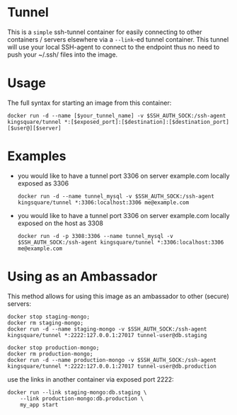 # Tunnel

This is a `simple` ssh-tunnel container for easily connecting to other containers / servers elsewhere via a ```--link```-ed
tunnel container. This tunnel will use your local SSH-agent to connect to the endpoint thus no need to push your ~/.ssh/ files into
the image.

# Usage

The full syntax for starting an image from this container:

	docker run -d --name [$your_tunnel_name] -v $SSH_AUTH_SOCK:/ssh-agent kingsquare/tunnel *:[$exposed_port]:[$destination]:[$destination_port] [$user@][$server]

# Examples

* you would like to have a tunnel port 3306 on server example.com locally exposed as 3306
	
	```docker run -d --name tunnel_mysql -v $SSH_AUTH_SOCK:/ssh-agent kingsquare/tunnel *:3306:localhost:3306 me@example.com```

* you would like to have a tunnel port 3306 on server example.com locally exposed on the host as 3308
	
	```docker run -d -p 3308:3306 --name tunnel_mysql -v $SSH_AUTH_SOCK:/ssh-agent kingsquare/tunnel *:3306:localhost:3306 me@example.com```


# Using as an Ambassador

This method allows for using this image as an ambassador to other (secure) servers:

	docker stop staging-mongo;
	docker rm staging-mongo;
	docker run -d --name staging-mongo -v $SSH_AUTH_SOCK:/ssh-agent kingsquare/tunnel *:2222:127.0.0.1:27017 tunnel-user@db.staging
	
	docker stop production-mongo;
	docker rm production-mongo;
	docker run -d --name production-mongo -v $SSH_AUTH_SOCK:/ssh-agent kingsquare/tunnel *:2222:127.0.0.1:27017 tunnel-user@db.production
	
use the links in another container via exposed port 2222:

	docker run --link staging-mongo:db.staging \ 
	    --link production-mongo:db.production \
	    my_app start
